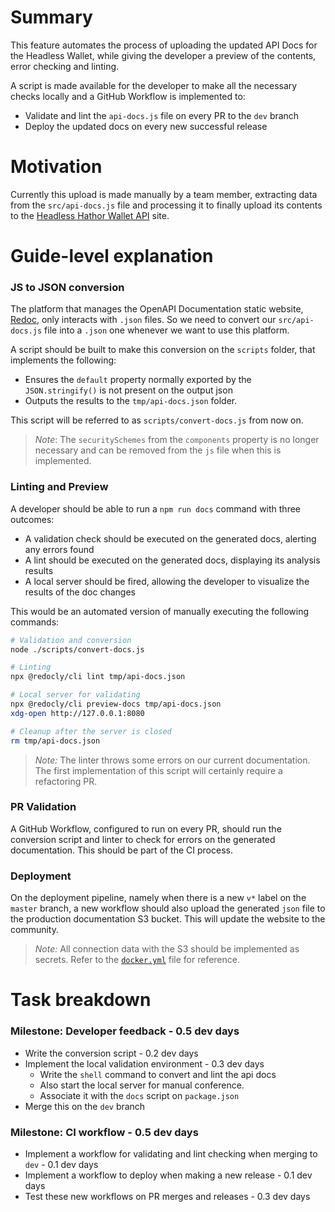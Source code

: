 # Summary
This feature automates the process of uploading the updated API Docs for the Headless Wallet, while giving the developer a preview of the contents, error checking and linting.

A script is made available for the developer to make all the necessary checks locally and a GitHub Workflow is implemented to:
- Validate and lint the `api-docs.js` file on every PR to the `dev` branch
- Deploy the updated docs on every new successful release

# Motivation
Currently this upload is made manually by a team member, extracting data from the `src/api-docs.js` file and processing it to finally upload its contents to the [Headless Hathor Wallet API](https://wallet-headless.docs.hathor.network/) site.

# Guide-level explanation
### JS to JSON conversion
The platform that manages the OpenAPI Documentation static website, [Redoc](https://github.com/Redocly/redoc), only interacts with `.json` files. So we need to convert our `src/api-docs.js` file into a `.json` one whenever we want to use this platform.

A script should be built to make this conversion on the `scripts` folder, that implements the following:
- Ensures the `default` property normally exported by the `JSON.stringify()` is not present on the output json
- Outputs the results to the `tmp/api-docs.json` folder.

This script will be referred to as `scripts/convert-docs.js` from now on.

> *Note*: The `securitySchemes` from the `components` property is no longer necessary and can be removed from the `js` file when this is implemented.

### Linting and Preview
A developer should be able to run a `npm run docs` command with three outcomes:
- A validation check should be executed on the generated docs, alerting any errors found
- A lint should be executed on the generated docs, displaying its analysis results
- A local server should be fired, allowing the developer to visualize the results of the doc changes

This would be an automated version of manually executing the following commands:
```sh
# Validation and conversion
node ./scripts/convert-docs.js

# Linting
npx @redocly/cli lint tmp/api-docs.json

# Local server for validating
npx @redocly/cli preview-docs tmp/api-docs.json
xdg-open http://127.0.0.1:8080

# Cleanup after the server is closed
rm tmp/api-docs.json
```

> *Note:* The linter throws some errors on our current documentation. The first implementation of this script will certainly require a refactoring PR.

### PR Validation
A GitHub Workflow, configured to run on every PR, should run the conversion script and linter to check for errors on the generated documentation. This should be part of the CI process.

### Deployment
On the deployment pipeline, namely when there is a new `v*` label on the `master` branch, a new workflow should also upload the generated `json` file to the production documentation S3 bucket. This will update the website to the community.

> *Note:* All connection data with the S3 should be implemented as secrets. Refer to the [`docker.yml`](https://github.com/HathorNetwork/hathor-wallet-headless/blob/master/.github/workflows/docker.yml) file for reference.

# Task breakdown

### Milestone: Developer feedback - 0.5 dev days
- Write the conversion script - 0.2 dev days
- Implement the local validation environment - 0.3 dev days
  - Write the `shell` command to convert and lint the api docs
  - Also start the local server for manual conference.
  - Associate it with the `docs` script on `package.json`
- Merge this on the `dev` branch

### Milestone: CI workflow - 0.5 dev days
- Implement a workflow for validating and lint checking when merging to `dev` - 0.1 dev days
- Implement a workflow to deploy when making a new release - 0.1 dev days
- Test these new workflows on PR merges and releases - 0.3 dev days
